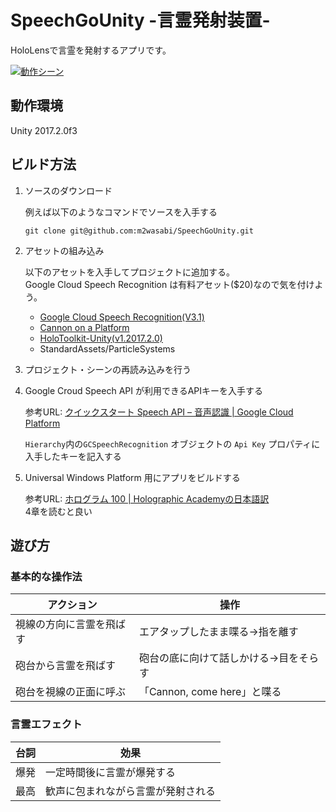# SpeechGoUnity -言霊発射装置-

HoloLensで言霊を発射するアプリです。

[![動作シーン](https://img.youtube.com/vi/CfBzbpxRcrA/0.jpg)](https://www.youtube.com/watch?v=CfBzbpxRcrA)

## 動作環境

Unity 2017.2.0f3

## ビルド方法

1. ソースのダウンロード

    例えば以下のようなコマンドでソースを入手する

    ```
    git clone git@github.com:m2wasabi/SpeechGoUnity.git
    ```

2. アセットの組み込み

    以下のアセットを入手してプロジェクトに追加する。  
    Google Cloud Speech Recognition は有料アセット($20)なので気を付けよう。  

    + [Google Cloud Speech Recognition(V3.1)](https://www.assetstore.unity3d.com/jp/#!/content/72625)
    + [Cannon on a Platform](https://www.assetstore.unity3d.com/jp/#!/content/57534)
    + [HoloToolkit-Unity(v1.2017.2.0)](https://github.com/Microsoft/HoloToolkit-Unity)
    + StandardAssets/ParticleSystems

3. プロジェクト・シーンの再読み込みを行う

4. Google Croud Speech API が利用できるAPIキーを入手する

    参考URL: [クイックスタート Speech API – 音声認識 | Google Cloud Platform](https://cloud.google.com/speech/docs/getting-started?hl=ja)

    `Hierarchy`内の`GCSpeechRecognition` オブジェクトの `Api Key` プロパティに入手したキーを記入する

5. Universal Windows Platform 用にアプリをビルドする

    参考URL: [ホログラム 100 | Holographic Academyの日本語訳](https://github.com/HoloMagicians/HolographicAcademyJP/blob/master/Academy/holograms_100.md)  
    4章を読むと良い

## 遊び方

### 基本的な操作法

|アクション|操作|
|---|---|
|視線の方向に言霊を飛ばす|エアタップしたまま喋る→指を離す|
|砲台から言霊を飛ばす|砲台の底に向けて話しかける→目をそらす|
|砲台を視線の正面に呼ぶ|「Cannon, come here」と喋る|

### 言霊エフェクト

|台詞|効果|
|---|---|
|爆発|一定時間後に言霊が爆発する|
|最高|歓声に包まれながら言霊が発射される|
